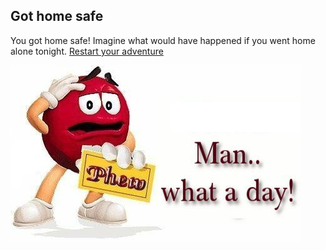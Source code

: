 Got home safe
--
You got home safe! Imagine what would have happened if you went home alone tonight.
[Restart your adventure](../Amusement-park.md)

![image](phew.jpg)